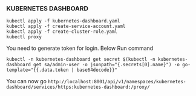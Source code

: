 ### KUBERNETES DASHBOARD
````shell
kubectl apply -f kubernetes-dashboard.yaml
kubectl apply -f create-service-account.yaml
kubectl apply -f create-cluster-role.yaml
kubectl proxy
````

You need to generate token for login. Below Run command
````shell
kubectl -n kubernetes-dashboard get secret $(kubectl -n kubernetes-dashboard get sa/admin-user -o jsonpath="{.secrets[0].name}") -o go-template="{{.data.token | base64decode}}"
````

You can now go ````http://localhost:8001/api/v1/namespaces/kubernetes-dashboard/services/https:kubernetes-dashboard:/proxy/````